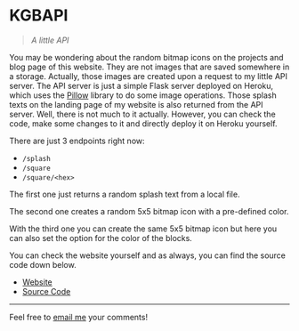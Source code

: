 # KGBAPI
> _A little API_

You may be wondering about the random bitmap icons on the projects and blog page of this website. They are not images that are saved somewhere in a storage. Actually, those images are created upon a request to my little API server. The API server is just a simple Flask server deployed on Heroku, which uses the [Pillow](https://python-pillow.org/) library to do some image operations. Those splash texts on the landing page of my website is also returned from the API server. Well, there is not much to it actually. However, you can check the code, make some changes to it and directly deploy it on Heroku yourself.

There are just 3 endpoints right now:
* `/splash`
* `/square`
* `/square/<hex>`

The first one just returns a random splash text from a local file.

The second one creates a random 5x5 bitmap icon with a pre-defined color.

With the third one you can create the same 5x5 bitmap icon but here you can also set the option for the color of the blocks.

You can check the website yourself and as always, you can find the source code down below.

* [Website](https://kgbapi.herokuapp.com/)
* [Source Code](https://github.com/kgbzen/kgbapi)

---
Feel free to [email me](mailto:kaangiray26@protonmail.com) your comments!